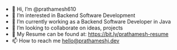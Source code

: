 - 👋 Hi, I’m @prathamesh610
- 👀 I’m interested in Backend Software Development
- 🌱 I’m currently working as a Backend Software Developer in Java
- 💞️ I’m looking to collaborate on ideas, projects
- 📝 My Resume can be found at: https://bit.ly/prathamesh-resume
- 📫 How to reach me hello@prathameshj.dev

<!---
prathamesh610/prathamesh610 is a ✨ special ✨ repository because its `README.md` (this file) appears on your GitHub profile.
You can click the Preview link to take a look at your changes.
--->
